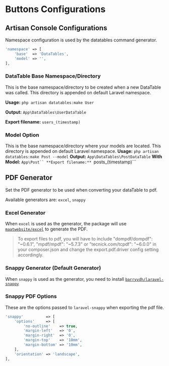 # Buttons Configurations

<a name="console"></a>
## Artisan Console Configurations
Namespace configuration is used by the datatables command generator.

```php
'namespace' => [
    'base'  => 'DataTables',
    'model' => '',
],
```

### DataTable Base Namespace/Directory
This is the base namespace/directory to be created when a new DataTable was called.
This directory is appended on default Laravel namespace.

**Usage:**
```php artisan datatables:make User```

**Output:**
```App\DataTables\UserDataTable```

**Export filename:** ```users_(timestamp)```

### Model Option
This is the base namespace/directory where your models are located.
This directory is appended on default Laravel namespace.
**Usage:** ```php artisan datatables:make Post --model```
**Output:** ```App\DataTables\PostDataTable```
**With Model:** ```App\Post``
**Export filename:** ```posts_(timestamp)```

<a name="pdf-generator"></a>
## PDF Generator
Set the PDF generator to be used when converting your dataTable to pdf.

Available generators are: `excel`, `snappy`

### Excel Generator
When `excel` is used as the generator, the package will use [`maatwebsite/excel`](http://www.maatwebsite.nl/laravel-excel/docs) to generate the PDF.

> To export files to pdf, you will have to include "dompdf/dompdf": "~0.6.1", "mpdf/mpdf": "~5.7.3" or "tecnick.com/tcpdf": "~6.0.0" in your composer.json and change the export.pdf.driver config setting accordingly.

### Snappy Generator (Default Generator)
When `snappy` is used as the generator, you need to install [`barryvdh/laravel-snappy`](https://github.com/barryvdh/laravel-snappy)

### Snappy PDF Options
These are the options passed to `laravel-snappy` when exporting the pdf file.

```php
'snappy'          => [
    'options'     => [
        'no-outline'    => true,
        'margin-left'   => '0',
        'margin-right'  => '0',
        'margin-top'    => '10mm',
        'margin-bottom' => '10mm',
    ],
    'orientation' => 'landscape',
],
```
